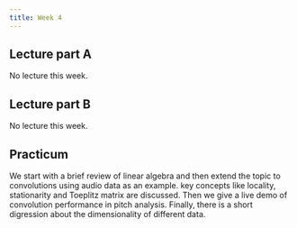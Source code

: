 ```yaml
---
title: Week 4
---
```



## Lecture part A

No lecture this week.


## Lecture part B

No lecture this week.


## Practicum

We start with a brief review of linear algebra and then extend the topic to convolutions using audio data as an example. key concepts like locality, stationarity and Toeplitz matrix are discussed. Then we give a live demo of convolution performance in pitch analysis. Finally, there is a short digression about the dimensionality of different data.
